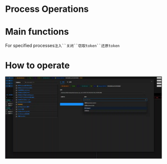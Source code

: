# Process Operations

# Main functions

For specified processes`注入``关闭``窃取token``还原token`

# How to operate

![1618205349113-12a6c9aa-d067-49ed-80a3-fe15b82fe68b.webp](./img/PJRHvwGevaLOhzGB/1618205349113-12a6c9aa-d067-49ed-80a3-fe15b82fe68b-011658.webp)


